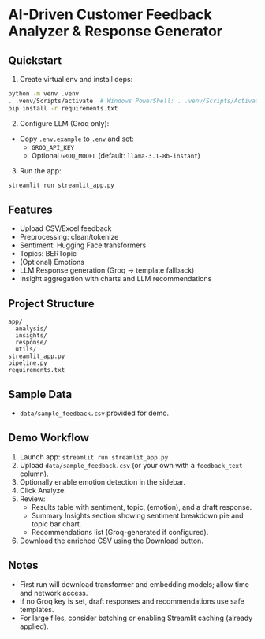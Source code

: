 # AI-Driven Customer Feedback Analyzer & Response Generator

## Quickstart

1. Create virtual env and install deps:
```bash
python -m venv .venv
. .venv/Scripts/activate  # Windows PowerShell: . .venv/Scripts/Activate.ps1
pip install -r requirements.txt
```

2. Configure LLM (Groq only):
- Copy `.env.example` to `.env` and set:
  - `GROQ_API_KEY`
  - Optional `GROQ_MODEL` (default: `llama-3.1-8b-instant`)

3. Run the app:
```bash
streamlit run streamlit_app.py
```

## Features
- Upload CSV/Excel feedback
- Preprocessing: clean/tokenize
- Sentiment: Hugging Face transformers
- Topics: BERTopic
- (Optional) Emotions
- LLM Response generation (Groq → template fallback)
- Insight aggregation with charts and LLM recommendations

## Project Structure
```
app/
  analysis/
  insights/
  response/
  utils/
streamlit_app.py
pipeline.py
requirements.txt
```

## Sample Data
- `data/sample_feedback.csv` provided for demo.

## Demo Workflow
1. Launch app: `streamlit run streamlit_app.py`
2. Upload `data/sample_feedback.csv` (or your own with a `feedback_text` column).
3. Optionally enable emotion detection in the sidebar.
4. Click Analyze.
5. Review:
   - Results table with sentiment, topic, (emotion), and a draft response.
   - Summary Insights section showing sentiment breakdown pie and topic bar chart.
   - Recommendations list (Groq-generated if configured).
6. Download the enriched CSV using the Download button.

## Notes
- First run will download transformer and embedding models; allow time and network access.
- If no Groq key is set, draft responses and recommendations use safe templates.
- For large files, consider batching or enabling Streamlit caching (already applied).
